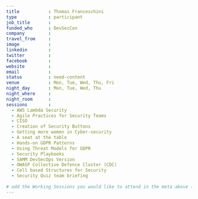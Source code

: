 ```yaml
---
title           : Thomas Franceschini
type            : participant
job_title       : 
funded_who      : DevSecCon
company         : 
travel_from     :
image           : 
linkedin        : 
twitter         : 
facebook        :
website         : 
email           : 
status          : need-content
venue           : Mon, Tue, Wed, Thu, Fri
night_day       : Mon, Tue, Wed, Thu
night_where     : 
night_room      : 
sessions        : 
  - AWS Lambda Security
  - Agile Practices for Security Teams
  - CISO
  - Creation of Security Buttons
  - Getting more women in Cyber-security
  - A seat at the table
  - Hands-on GDPR Patterns
  - Using Threat Models for GDPR
  - Security Playbooks
  - SAMM DevSecOps Version
  - OWASP Collective Defence Cluster (CDC)
  - Cell based Structures for Security
  - Security Quiz team briefing
  
# add the Working Sessions you would like to attend in the meta above (use the session's title) e.g. sessions (one per line): -Security Playbooks Diagrams -Hackathon Daily Sessions
---
```

